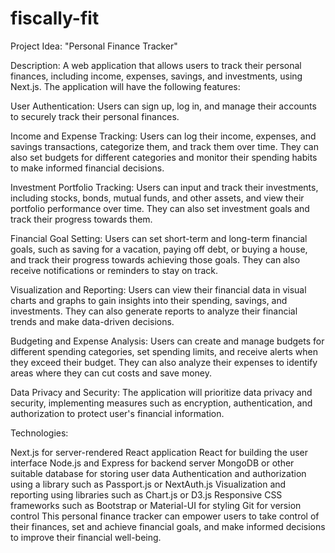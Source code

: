 # fiscally-fit

Project Idea: "Personal Finance Tracker"

Description:
A web application that allows users to track their personal finances, including income, expenses, savings, and investments, using Next.js. The application will have the following features:

User Authentication: Users can sign up, log in, and manage their accounts to securely track their personal finances.

Income and Expense Tracking: Users can log their income, expenses, and savings transactions, categorize them, and track them over time. They can also set budgets for different categories and monitor their spending habits to make informed financial decisions.

Investment Portfolio Tracking: Users can input and track their investments, including stocks, bonds, mutual funds, and other assets, and view their portfolio performance over time. They can also set investment goals and track their progress towards them.

Financial Goal Setting: Users can set short-term and long-term financial goals, such as saving for a vacation, paying off debt, or buying a house, and track their progress towards achieving those goals. They can also receive notifications or reminders to stay on track.

Visualization and Reporting: Users can view their financial data in visual charts and graphs to gain insights into their spending, savings, and investments. They can also generate reports to analyze their financial trends and make data-driven decisions.

Budgeting and Expense Analysis: Users can create and manage budgets for different spending categories, set spending limits, and receive alerts when they exceed their budget. They can also analyze their expenses to identify areas where they can cut costs and save money.

Data Privacy and Security: The application will prioritize data privacy and security, implementing measures such as encryption, authentication, and authorization to protect user's financial information.

Technologies:

Next.js for server-rendered React application
React for building the user interface
Node.js and Express for backend server
MongoDB or other suitable database for storing user data
Authentication and authorization using a library such as Passport.js or NextAuth.js
Visualization and reporting using libraries such as Chart.js or D3.js
Responsive CSS frameworks such as Bootstrap or Material-UI for styling
Git for version control
This personal finance tracker can empower users to take control of their finances, set and achieve financial goals, and make informed decisions to improve their financial well-being.
